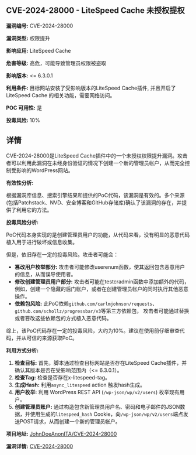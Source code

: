 ## CVE-2024-28000 - LiteSpeed Cache 未授权提权

**漏洞编号:** CVE-2024-28000

**漏洞类型:** 权限提升

**影响应用:** LiteSpeed Cache

**危害等级:** 高危，可能导致管理员权限被盗取

**影响版本:** <= 6.3.0.1

**利用条件:** 目标网站安装了受影响版本的LiteSpeed Cache插件, 并且开启了LiteSpeed Cache 的相关功能，需要网络访问。

**POC 可用性:** 是

**投毒风险:** 10%

## 详情

CVE-2024-28000是LiteSpeed Cache插件中的一个未授权权限提升漏洞。攻击者可以利用此漏洞在未经身份验证的情况下创建一个新的管理员帐户，从而完全控制受影响的WordPress网站。

**有效性分析:**

根据漏洞库信息、搜索引擎结果和提供的PoC代码，该漏洞是有效的。多个来源(包括Patchstack、NVD、安全博客和GitHub存储库)确认了该漏洞的存在，并提供了利用它的方法。

**投毒风险分析:**

PoC代码本身实现的是创建管理员用户的功能，从代码来看，没有明显的恶意代码植入用于进行破坏或信息收集。

但是，依旧存在一定的投毒风险。攻击者可能会：

*   **篡改用户枚举部分:** 攻击者可能修改userenum函数，使其返回包含恶意用户的信息，从而误导使用者。
*   **修改创建管理员用户部分:** 攻击者可能在testcradmin函数中添加额外的代码，例如，创建一个隐藏的后门帐户，或者在创建管理员帐户的同时执行其他恶意操作。
*    **依赖包风险:**  此PoC依赖`github.com/carlmjohnson/requests`、`github.com/schollz/progressbar/v3`等第三方依赖包， 攻击者可能通过替换或者篡改这些依赖包的方式植入恶意代码。

综上，该PoC代码存在一定的投毒风险，大约为10%。建议在使用前仔细审查代码，并从可信的来源获取PoC。

**利用方式分析:**

1.  **检查目标:** 首先，脚本通过检查目标网站是否存在LiteSpeed Cache插件，并确认其版本是否在受影响范围内（<= 6.3.0.1）。
2.  **检查Tag:**  检查是否存在x-litespeed-tag。
3.  **生成Hash:** 利用`async_litespeed` action 触发hash生成。
4.  **用户枚举:**  利用 WordPress REST API (`/wp-json/wp/v2/users`) 枚举现有用户。
5.  **创建管理员账户:**  通过构造包含新管理员用户名、密码和电子邮件的JSON数据，并使用生成的`litespeed_hash` Cookie，向`/wp-json/wp/v2/users`端点发送POST请求，从而创建一个新的管理员帐户。

**项目地址:** [JohnDoeAnonITA/CVE-2024-28000](https://github.com/JohnDoeAnonITA/CVE-2024-28000)

**漏洞详情:** [CVE-2024-28000](https://nvd.nist.gov/vuln/detail/CVE-2024-28000)